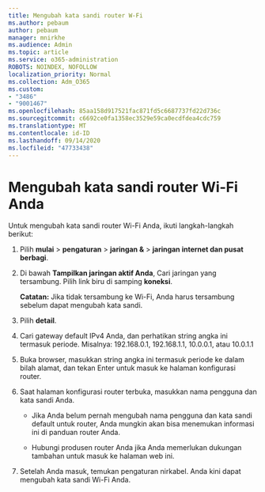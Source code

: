 ```yaml
---
title: Mengubah kata sandi router W-Fi
ms.author: pebaum
author: pebaum
manager: mnirkhe
ms.audience: Admin
ms.topic: article
ms.service: o365-administration
ROBOTS: NOINDEX, NOFOLLOW
localization_priority: Normal
ms.collection: Adm_O365
ms.custom:
- "3486"
- "9001467"
ms.openlocfilehash: 85aa158d917521fac871fd5c6687737fd22d736c
ms.sourcegitcommit: c6692ce0fa1358ec3529e59ca0ecdfdea4cdc759
ms.translationtype: MT
ms.contentlocale: id-ID
ms.lasthandoff: 09/14/2020
ms.locfileid: "47733438"
---
```

# <a name="change-your-wi-fi-router-password"></a>Mengubah kata sandi router Wi-Fi Anda

Untuk mengubah kata sandi router Wi-Fi Anda, ikuti langkah-langkah berikut:

1. Pilih **mulai**  >  **pengaturan**  >  **jaringan &**  >  **jaringan internet dan pusat berbagi**.

2. Di bawah **Tampilkan jaringan aktif Anda**, Cari jaringan yang tersambung. Pilih link biru di samping **koneksi**.<br>

   **Catatan:** Jika tidak tersambung ke Wi-Fi, Anda harus tersambung sebelum dapat mengubah kata sandi.

3. Pilih **detail**.

4. Cari gateway default IPv4 Anda, dan perhatikan string angka ini termasuk periode. Misalnya: 192.168.0.1, 192.168.1.1, 10.0.0.1, atau 10.0.1.1

5. Buka browser, masukkan string angka ini termasuk periode ke dalam bilah alamat, dan tekan Enter untuk masuk ke halaman konfigurasi router.

6. Saat halaman konfigurasi router terbuka, masukkan nama pengguna dan kata sandi Anda.<br>
   - Jika Anda belum pernah mengubah nama pengguna dan kata sandi default untuk router, Anda mungkin akan bisa menemukan informasi ini di panduan router Anda.

   - Hubungi produsen router Anda jika Anda memerlukan dukungan tambahan untuk masuk ke halaman web ini.

7. Setelah Anda masuk, temukan pengaturan nirkabel. Anda kini dapat mengubah kata sandi Wi-Fi Anda.
